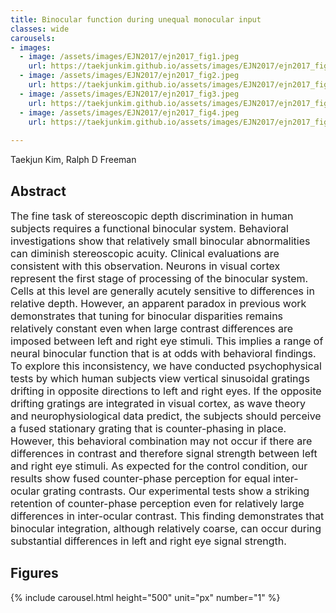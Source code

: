 ```yaml
---
title: Binocular function during unequal monocular input
classes: wide
carousels:
- images: 
  - image: /assets/images/EJN2017/ejn2017_fig1.jpeg
    url: https://taekjunkim.github.io/assets/images/EJN2017/ejn2017_fig1.jpeg
  - image: /assets/images/EJN2017/ejn2017_fig2.jpeg
    url: https://taekjunkim.github.io/assets/images/EJN2017/ejn2017_fig2.jpeg
  - image: /assets/images/EJN2017/ejn2017_fig3.jpeg
    url: https://taekjunkim.github.io/assets/images/EJN2017/ejn2017_fig3.jpeg
  - image: /assets/images/EJN2017/ejn2017_fig4.jpeg
    url: https://taekjunkim.github.io/assets/images/EJN2017/ejn2017_fig4.jpeg
    
---
```


Taekjun Kim, Ralph D Freeman


## Abstract
<Font size = "3"> The fine task of stereoscopic depth discrimination in human subjects requires a functional binocular system. Behavioral investigations show that relatively small binocular abnormalities can diminish stereoscopic acuity. Clinical evaluations are consistent with this observation. Neurons in visual cortex represent the first stage of processing of the binocular system. Cells at this level are generally acutely sensitive to differences in relative depth. However, an apparent paradox in previous work demonstrates that tuning for binocular disparities remains relatively constant even when large contrast differences are imposed between left and right eye stimuli. This implies a range of neural binocular function that is at odds with behavioral findings. To explore this inconsistency, we have conducted psychophysical tests by which human subjects view vertical sinusoidal gratings drifting in opposite directions to left and right eyes. If the opposite drifting gratings are integrated in visual cortex, as wave theory and neurophysiological data predict, the subjects should perceive a fused stationary grating that is counter-phasing in place. However, this behavioral combination may not occur if there are differences in contrast and therefore signal strength between left and right eye stimuli. As expected for the control condition, our results show fused counter-phase perception for equal inter-ocular grating contrasts. Our experimental tests show a striking retention of counter-phase perception even for relatively large differences in inter-ocular contrast. This finding demonstrates that binocular integration, although relatively coarse, can occur during substantial differences in left and right eye signal strength. </Font>

## Figures
{% include carousel.html height="500" unit="px" number="1" %}
<!--- {% include carousel.html height="500" unit="px" duration="10" number="1" %} --->


